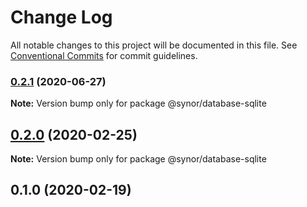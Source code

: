 # Change Log

All notable changes to this project will be documented in this file.
See [Conventional Commits](https://conventionalcommits.org) for commit guidelines.

### [0.2.1](https://github.com/Synor/synor/compare/@synor/database-sqlite@0.2.0...@synor/database-sqlite@0.2.1) (2020-06-27)

**Note:** Version bump only for package @synor/database-sqlite





## [0.2.0](https://github.com/Synor/synor/compare/@synor/database-sqlite@0.1.0...@synor/database-sqlite@0.2.0) (2020-02-25)

**Note:** Version bump only for package @synor/database-sqlite





## 0.1.0 (2020-02-19)
